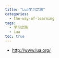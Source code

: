 ```yaml
---
title: "Lua学习之路"
categories:
  - the-way-of-learning
tags:
  - 学习之路
  - Lua
toc: true
---
```


* <http://www.lua.org/>
